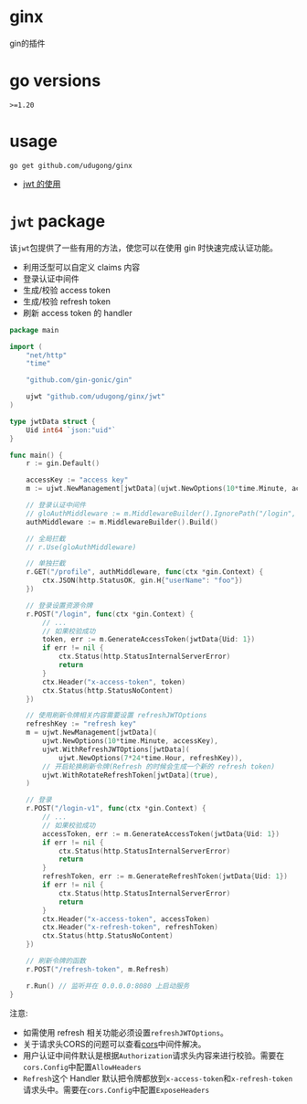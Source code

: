 # ginx
gin的插件



go versions
==================

`>=1.20`



# usage

`go get github.com/udugong/ginx`

  * [jwt 的使用](#jwt-package)



# `jwt` package

该`jwt`包提供了一些有用的方法，使您可以在使用 gin 时快速完成认证功能。

- 利用泛型可以自定义 claims 内容
- 登录认证中间件
- 生成/校验 access token
- 生成/校验 refresh token
- 刷新 access token 的 handler

```go
package main

import (
	"net/http"
	"time"

	"github.com/gin-gonic/gin"

	ujwt "github.com/udugong/ginx/jwt"
)

type jwtData struct {
	Uid int64 `json:"uid"`
}

func main() {
	r := gin.Default()

	accessKey := "access key"
	m := ujwt.NewManagement[jwtData](ujwt.NewOptions(10*time.Minute, accessKey))

	// 登录认证中间件
	// gloAuthMiddleware := m.MiddlewareBuilder().IgnorePath("/login", "/signup").Build()
	authMiddleware := m.MiddlewareBuilder().Build()

	// 全局拦截
	// r.Use(gloAuthMiddleware)

	// 单独拦截
	r.GET("/profile", authMiddleware, func(ctx *gin.Context) {
		ctx.JSON(http.StatusOK, gin.H{"userName": "foo"})
	})

	// 登录设置资源令牌
	r.POST("/login", func(ctx *gin.Context) {
		// ...
		// 如果校验成功
		token, err := m.GenerateAccessToken(jwtData{Uid: 1})
		if err != nil {
			ctx.Status(http.StatusInternalServerError)
			return
		}
		ctx.Header("x-access-token", token)
		ctx.Status(http.StatusNoContent)
	})

	// 使用刷新令牌相关内容需要设置 refreshJWTOptions
	refreshKey := "refresh key"
	m = ujwt.NewManagement[jwtData](
		ujwt.NewOptions(10*time.Minute, accessKey),
		ujwt.WithRefreshJWTOptions[jwtData](
			ujwt.NewOptions(7*24*time.Hour, refreshKey)),
		// 开启轮换刷新令牌(Refresh 的时候会生成一个新的 refresh token)
		ujwt.WithRotateRefreshToken[jwtData](true),
	)

	// 登录
	r.POST("/login-v1", func(ctx *gin.Context) {
		// ...
		// 如果校验成功
		accessToken, err := m.GenerateAccessToken(jwtData{Uid: 1})
		if err != nil {
			ctx.Status(http.StatusInternalServerError)
			return
		}
		refreshToken, err := m.GenerateRefreshToken(jwtData{Uid: 1})
		if err != nil {
			ctx.Status(http.StatusInternalServerError)
			return
		}
		ctx.Header("x-access-token", accessToken)
		ctx.Header("x-refresh-token", refreshToken)
		ctx.Status(http.StatusNoContent)
	})

	// 刷新令牌的函数
	r.POST("/refresh-token", m.Refresh)

	r.Run() // 监听并在 0.0.0.0:8080 上启动服务
}

```

注意:
- 如需使用 refresh 相关功能必须设置`refreshJWTOptions`。
- 关于请求头CORS的问题可以查看[cors](https://github.com/gin-contrib/cors)中间件解决。
- 用户认证中间件默认是根据`Authorization`请求头内容来进行校验。需要在`cors.Config`中配置`AllowHeaders`
- `Refresh`这个 Handler 默认把令牌都放到`x-access-token`和`x-refresh-token`请求头中。需要在`cors.Config`中配置`ExposeHeaders`
